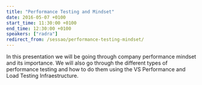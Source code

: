 ```yaml
---
title: "Performance Testing and Mindset"
date: 2016-05-07 +0100
start_time: 11:30:00 +0100
end_time: 12:30:00 +0100
speakers: ["radra"]
redirect_from: /sessao/performance-testing-mindset/
---
```

In this presentation we will be going through company performance mindset and its importance. We will also go through the different types of performance testing and how to do them using the VS Performance and Load Testing Infraestructure.

